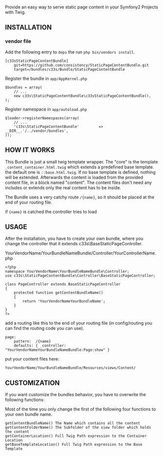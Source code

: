 Provide an easy way to serve static page content in your Symfony2 Projects with 
Twig.

## INSTALLATION

### vendor file
Add the following entry to ``deps`` the run ``php bin/vendors install``.

    [c33sStaticPageContentBundle]
        git=https://github.com/consistency/StaticPageContentBundle.git
        target=/bundles/c33s/Bundle/StaticPageContentBundle

Register the bundle in ``app/AppKernel.php``

    $bundles = array(
        // ...
        new c33s\StaticPageContentBundle\c33sStaticPageContentBundle(),
    );

Register namespace in ``app/autoload.php``

    $loader->registerNamespaces(array(
        // ...
        'c33s\StaticPageContentBundle'         => __DIR__.'/../vendor/bundles',
    ));

## HOW IT WORKS

This Bundle is just a small twig template wrapper. The "core" is the template
``_content_container.html.twig`` which extends a predefined base template. the 
default one is ``::base.html.twig``. If no base template is defined, nothing will
be extended.
Afterwards the content is loaded from the provided content file, in a block 
named "content". The content files don't need any includes or extends only the 
real content has to be inside.

The Bundle uses a very catchy route ``/{name}``, so it should be placed at the end of your
routing file.

if ``{name}`` is catched the controller tries to load 

## USAGE
After the installation, you have to create your own bundle, where you change the
controller that it extends c33s\BaseStaticPageController.

YourVendorName/YourBundleNameBundle/Controller/YourControllerName.php
```
<?php
namespace YourVendorName\YourBundleNameBundle\Controller;
use c33s\StaticPageContentBundle\Controller\BaseStaticPageController;

class PageController extends BaseStaticPageController
{
    protected function getContentBundleName()
    {
        return 'YourVendorNameYourBundleName';
    }
}
?>
```

add a routing like this to the end of your routing file (in config/routing you can
find the routing code you can use).
```
page:
    pattern:  /{name}
    defaults: { _controller: "YourVendorNameYourBundleNameBundle:Page:show" }
```

put your content files here:
```
YourVendorName/YourBundleNameBundle/Resources/views/Content/
```

## CUSTOMIZATION
If you want customize the bundles behavior, you have to overwrite the following 
functions:

Most of the time you only change the first of the following four functions to your 
own bundle name.

```
getContentBundleName() The Name which contains all the content
getContentFolderName() The Subfolder of the view folder which holds the content
getContainerLocation() Full Twig Path expression to the Container Location
getBaseTemplateLocation() Full Twig Path expression to the Base Template
```





